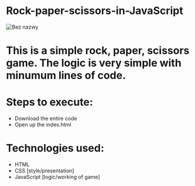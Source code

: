 # Rock-paper-scissors-in-JavaScript
![Bez nazwy](https://user-images.githubusercontent.com/105738321/173678411-223586c5-ab31-4850-a693-b3b3a67e6ad0.png)

# This is a simple rock, paper, scissors game. The logic is very simple with minumum lines of code.

# Steps to execute:
- Download the entire code
- Open up the index.html

# Technologies used:
- HTML
- CSS [style/presentation]
- JavaScript [logic/working of game]
